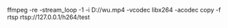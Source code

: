 ffmpeg -re -stream_loop -1 -i D://wu.mp4 -vcodec libx264 -acodec copy -f rtsp rtsp://127.0.0.1/h264/test